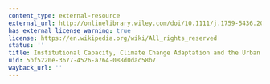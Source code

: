 ```yaml
---
content_type: external-resource
external_url: http://onlinelibrary.wiley.com/doi/10.1111/j.1759-5436.2008.tb00478.x/abstract
has_external_license_warning: true
license: https://en.wikipedia.org/wiki/All_rights_reserved
status: ''
title: Institutional Capacity, Climate Change Adaptation and the Urban Poor
uid: 5bf5220e-3677-4526-a764-088d0dac58b7
wayback_url: ''
---
```


